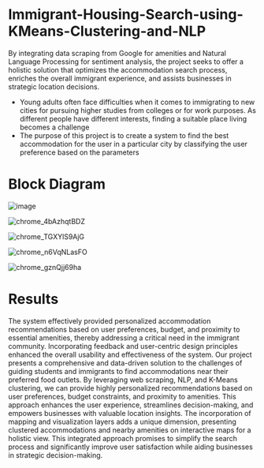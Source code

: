 # Immigrant-Housing-Search-using-KMeans-Clustering-and-NLP
By integrating data scraping from Google for amenities and Natural Language Processing for sentiment analysis, the project seeks to offer a holistic solution that optimizes the accommodation search process, enriches the overall immigrant experience, and assists businesses in strategic location decisions.

* Young adults often face difficulties when it comes to immigrating to new cities for pursuing higher studies from colleges or for work purposes. As different people have different interests, finding a suitable place living becomes a challenge​
* The purpose of this project is to create a system to find the best accommodation for the user in a particular city by classifying the user preference based on the parameters​

# Block Diagram
![image](https://github.com/PrathmeshN99/Immigrant-Housing-Search-using-KMeans-Clustering-and-NLP/assets/90515944/52317564-5233-471a-8201-3599786eeada)

![chrome_4bAzhqtBDZ](https://github.com/PrathmeshN99/Immigrant-Housing-Search-using-KMeans-Clustering-and-NLP/assets/90515944/47a0cb95-0401-4a2f-9791-070aec2c82f3)

![chrome_TGXYlS9AjG](https://github.com/PrathmeshN99/Immigrant-Housing-Search-using-KMeans-Clustering-and-NLP/assets/90515944/f135eed7-acf0-4b41-b3dd-521e8e9cb25e)

![chrome_n6VqNLasFO](https://github.com/PrathmeshN99/Immigrant-Housing-Search-using-KMeans-Clustering-and-NLP/assets/90515944/5fe839ba-b83c-499a-8922-09e46cb23e83)

![chrome_gznQjj69ha](https://github.com/PrathmeshN99/Immigrant-Housing-Search-using-KMeans-Clustering-and-NLP/assets/90515944/a2d6cec9-c245-4a4b-be8c-ba58b57934b7)

# Results

The system effectively provided personalized accommodation recommendations based on user preferences, budget, and proximity to essential amenities, thereby addressing a critical need in the immigrant community. Incorporating feedback and user-centric design principles enhanced the overall usability and effectiveness of the system.
Our project presents a comprehensive and data-driven solution to the challenges of guiding students and immigrants to find accommodations near their preferred food outlets. By leveraging web scraping, NLP, and K-Means clustering, we can provide highly personalized recommendations based on user preferences, budget constraints, and proximity to amenities. This approach enhances the user experience, streamlines decision-making, and empowers businesses with valuable location insights. The incorporation of mapping and visualization layers adds a unique dimension, presenting clustered accommodations and nearby amenities on interactive maps for a holistic view. This integrated approach promises to simplify the search process and significantly improve user satisfaction while aiding businesses in strategic decision-making.





